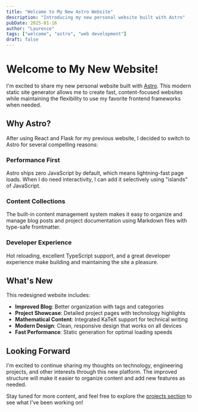 ```yaml
---
title: "Welcome to My New Astro Website"
description: "Introducing my new personal website built with Astro"
pubDate: 2025-01-16
author: "Laurence"
tags: ["welcome", "astro", "web development"]
draft: false
---
```


# Welcome to My New Website!

I'm excited to share my new personal website built with [Astro](https://astro.build/). This modern static site generator allows me to create fast, content-focused websites while maintaining the flexibility to use my favorite frontend frameworks when needed.

## Why Astro?

After using React and Flask for my previous website, I decided to switch to Astro for several compelling reasons:

### Performance First
Astro ships zero JavaScript by default, which means lightning-fast page loads. When I do need interactivity, I can add it selectively using "islands" of JavaScript.

### Content Collections
The built-in content management system makes it easy to organize and manage blog posts and project documentation using Markdown files with type-safe frontmatter.

### Developer Experience
Hot reloading, excellent TypeScript support, and a great developer experience make building and maintaining the site a pleasure.

## What's New

This redesigned website includes:

- **Improved Blog**: Better organization with tags and categories
- **Project Showcase**: Detailed project pages with technology highlights  
- **Mathematical Content**: Integrated KaTeX support for technical writing
- **Modern Design**: Clean, responsive design that works on all devices
- **Fast Performance**: Static generation for optimal loading speeds

## Looking Forward

I'm excited to continue sharing my thoughts on technology, engineering projects, and other interests through this new platform. The improved structure will make it easier to organize content and add new features as needed.

Stay tuned for more content, and feel free to explore the [projects section](/projects/) to see what I've been working on! 